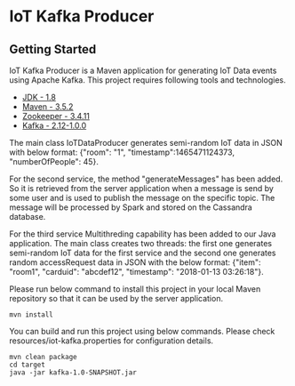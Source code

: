 # IoT Kafka Producer

## Getting Started

IoT Kafka Producer is a Maven application for generating IoT Data events using Apache Kafka. This project requires following tools and technologies.

* [JDK - 1.8](http://www.oracle.com/technetwork/java/javase/downloads/jdk8-downloads-2133151.html)
* [Maven - 3.5.2](https://maven.apache.org/download.cgi)
* [Zookeeper - 3.4.11](https://zookeeper.apache.org)
* [Kafka - 2.12-1.0.0](http://kafka.apache.org/downloads.html) 

The main class IoTDataProducer generates semi-random IoT data in JSON with below format:
{"room": "1", "timestamp":1465471124373, "numberOfPeople": 45}.

For the second service, the method "generateMessages" has been added. So it is retrieved from the server application when a message is send by some user and is used to publish the message on the specific topic. The message will be processed by Spark and stored on the Cassandra database.

For the third service Multithreding capability has been added to our Java application. The main class creates two threads: the first one generates semi-random IoT data for the first service and the second one generates random accessRequest data in JSON with the below format:
{"item": "room1", "carduid": "abcdef12", "timestamp": "2018-01-13 03:26:18"}.

Please run below command to install this project in your local Maven repository so that it can be used by the server application.

```
mvn install
```

You can build and run this project using below commands. Please check resources/iot-kafka.properties for configuration details.

```
mvn clean package
cd target
java -jar kafka-1.0-SNAPSHOT.jar
```


